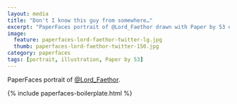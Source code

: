 ```yaml
---
layout: media
title: "Don't I know this guy from somewhere…"
excerpt: "PaperFaces portrait of @Lord_Faethor drawn with Paper by 53 on an iPad."
image: 
  feature: paperfaces-lord-faethor-twitter-lg.jpg
  thumb: paperfaces-lord-faethor-twitter-150.jpg
category: paperfaces
tags: [portrait, illustration, Paper by 53]
---
```


PaperFaces portrait of [@Lord_Faethor](http://twitter.com/Lord_Faethor).

{% include paperfaces-boilerplate.html %}
